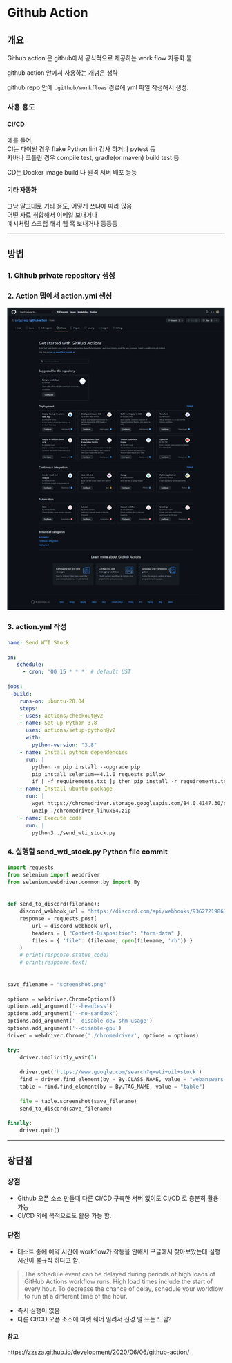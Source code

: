 # Github Action

## 개요
Github action 은 github에서 공식적으로 제공하는 work flow 자동화 툴.

github action 안에서 사용하는 개념은 생략

github repo 안에 `.github/workflows` 경로에 yml 파일 작성해서 생성.

### 사용 용도
#### CI/CD
예를 들어,   
CI는 파이썬 경우 flake Python lint 검사 하거나 pytest 등  
자바나 코틀린 경우 compile test, gradle(or maven) build test 등

CD는 Docker image build 나 원격 서버 배포 등등

#### 기타 자동화
그냥 말그대로 기타 용도, 어떻게 쓰냐에 따라 많음  
어떤 자료 취합해서 이메일 보내거나  
예시처럼 스크랩 해서 웹 훅 보내거나 등등등

<hr>

## 방법

### 1. Github private repository 생성

### 2. Action 탭에서 action.yml 생성

![](data/1.png)

### 3. action.yml 작성 
```yaml
name: Send WTI Stock 

on:
   schedule:
     - cron: '00 15 * * *' # default UST 

jobs:
  build:
    runs-on: ubuntu-20.04
    steps:
    - uses: actions/checkout@v2
    - name: Set up Python 3.8
      uses: actions/setup-python@v2
      with:
        python-version: "3.8"
    - name: Install python dependencies
      run: |
        python -m pip install --upgrade pip
        pip install selenium==4.1.0 requests pillow
        if [ -f requirements.txt ]; then pip install -r requirements.txt; fi
    - name: Install ubuntu package
      run: |
        wget https://chromedriver.storage.googleapis.com/84.0.4147.30/chromedriver_linux64.zip
        unzip ./chromedriver_linux64.zip  
    - name: Execute code
      run: |
        python3 ./send_wti_stock.py
```

### 4. 실행할 send_wti_stock.py Python file commit
```python
import requests
from selenium import webdriver
from selenium.webdriver.common.by import By


def send_to_discord(filename):
    discord_webhook_url = "https://discord.com/api/webhooks/936272198639964180/IoA6kaWSxhcbDpSIV-xBZnNHTeZVx1hdTap8q1pGHPP8KHwbAINmXsMunFv5v43D80Zg"
    response = requests.post(
        url = discord_webhook_url,
        headers = { "Content-Disposition": "form-data" },
        files = { 'file': (filename, open(filename, 'rb')) }
    )
    # print(response.status_code)
    # print(response.text)


save_filename = "screenshot.png"

options = webdriver.ChromeOptions()
options.add_argument('--headless')
options.add_argument('--no-sandbox')
options.add_argument('--disable-dev-shm-usage')
options.add_argument('--disable-gpu')
driver = webdriver.Chrome('./chromedriver', options = options)

try:
    driver.implicitly_wait(3)

    driver.get('https://www.google.com/search?q=wti+oil+stock')
    find = driver.find_element(by = By.CLASS_NAME, value = "webanswers-webanswers_table__webanswers-table")
    table = find.find_element(by = By.TAG_NAME, value = "table")

    file = table.screenshot(save_filename)
    send_to_discord(save_filename)

finally:
    driver.quit()

```

<hr>

## 장단점
### 장점
* Github 오픈 소스 만들때 다른 CI/CD 구축한 서버 없이도 CI/CD 로 충분히 활용 가능  
* CI/CD 외에 목적으로도 활용 가능 함.

### 단점
* 테스트 중에 예약 시간에 workflow가 작동을 안해서 구글에서 찾아보았는데 실행 시간이 불규칙 하다고 함.
> The schedule event can be delayed during periods of high loads of GitHub Actions workflow runs. 
> High load times include the start of every hour. To decrease the chance of delay, 
> schedule your workflow to run at a different time of the hour.
* 즉시 실행이 없음
* 다른 CI/CD 오픈 소스에 마켓 쉐어 밀려서 신경 덜 쓰는 느낌? 

#### 참고
https://zzsza.github.io/development/2020/06/06/github-action/